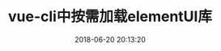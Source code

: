 ---
title: vue-cli中按需加载elementUI库
date: 2018-06-20 20:13:20
updated: 2018-06-23 11:00
categories:
- Vue
tags:
- Vue
- Element-ui

---